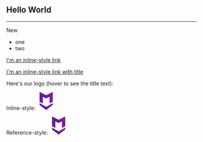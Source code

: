## Hello World
----
New
- one 
- two

[I'm an inline-style link](https://www.google.com)

[I'm an inline-style link with title](https://www.google.com "Google's Homepage")

Here's our logo (hover to see the title text):

Inline-style: 
![alt text](https://github.com/adam-p/markdown-here/raw/master/src/common/images/icon48.png "Logo Title Text 1")

Reference-style: 
![alt text][logo]

[logo]: https://github.com/adam-p/markdown-here/raw/master/src/common/images/icon48.png "Logo Title Text 2"
